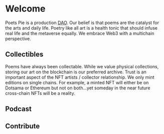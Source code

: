 # Welcome

Poets Pie is a production [DAO](https://en.wikipedia.org/wiki/Decentralized_autonomous_organization).  Our belief is that poems are the catalyst for the arts and daily life.  Poetry like all art is a health tonic that should infuse real life and the metaverse equally.  We embrace Web3 with a multichain perspective.    


## Collectibles

Poems have always been collectable.  While we value physical collections, storing our art on the blockchain is our preferred archive.  Trust is an important aspect of the NFT artists / collector relationship.  We only mint editions on single chains.  For example, a minted NFT will either be on Dotsama or Ethereum but not on both...yet someday in the near future cross-chain NFTs will be a reality.  

## Podcast


## Contribute

